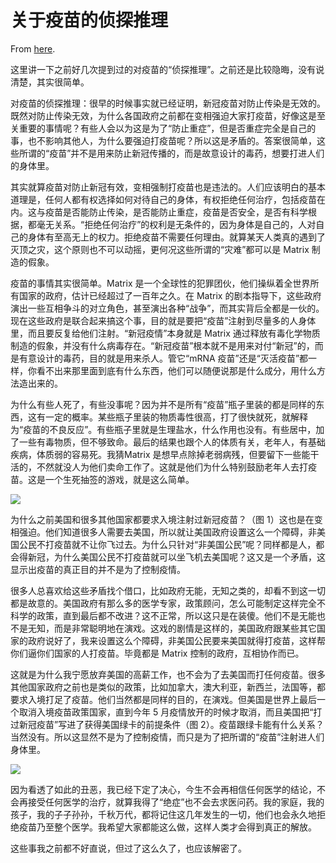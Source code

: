 # 关于疫苗的侦探推理

From [here](https://yinwang1.substack.com/p/1fa).

这里讲一下之前好几次提到过的对疫苗的“侦探推理”。之前还是比较隐晦，没有说清楚，其实很简单。

对疫苗的侦探推理：很早的时候事实就已经证明，新冠疫苗对防止传染是无效的。既然对防止传染无效，为什么各国政府之前都在变相强迫大家打疫苗，好像这是至关重要的事情呢？有些人会以为这是为了“防止重症”，但是否重症完全是自己的事，也不影响其他人，为什么要强迫打疫苗呢？所以这是矛盾的。答案很简单，这些所谓的“疫苗”并不是用来防止新冠传播的，而是故意设计的毒药，想要打进人们的身体里。

其实就算疫苗对防止新冠有效，变相强制打疫苗也是违法的。人们应该明白的基本道理是，任何人都有权选择如何对待自己的身体，有权拒绝任何治疗，包括疫苗在内。这与疫苗是否能防止传染，是否能防止重症，疫苗是否安全，是否有科学根据，都毫无关系。“拒绝任何治疗”的权利是无条件的，因为身体是自己的，人对自己的身体有至高无上的权力。拒绝疫苗不需要任何理由。就算某天人类真的遇到了灭顶之灾，这个原则也不可以动摇，更何况这些所谓的“灾难”都可以是 Matrix 制造的假象。

疫苗的事情其实很简单。Matrix 是一个全球性的犯罪团伙，他们操纵着全世界所有国家的政府，估计已经超过了一百年之久。在 Matrix 的剧本指导下，这些政府演出一些互相争斗的对立角色，甚至演出各种“战争”，而其实背后全都是一伙的。现在这些政府是联合起来搞这个事，目的就是要把“疫苗”注射到尽量多的人身体里，而且要反复给他们注射。“新冠疫情”本身就是 Matrix 通过释放有毒化学物质制造的假象，并没有什么病毒存在。“新冠疫苗”根本就不是用来对付“新冠”的，而是有意设计的毒药，目的就是用来杀人。管它“mRNA 疫苗”还是“灭活疫苗”都一样，你看不出来那里面到底有什么东西，他们可以随便说那是什么成分，用什么方法造出来的。

为什么有些人死了，有些没事呢？因为并不是所有“疫苗”瓶子里装的都是同样的东西，这有一定的概率。某些瓶子里装的物质毒性很高，打了很快就死，就解释为“疫苗的不良反应”。有些瓶子里就是生理盐水，什么作用也没有。有些居中，加了一些有毒物质，但不够致命。最后的结果也跟个人的体质有关，老年人，有基础疾病，体质弱的容易死。我猜Matrix 是想早点除掉老弱病残，但要留下一些能干活的，不然就没人为他们卖命工作了。这就是他们为什么特别鼓励老年人去打疫苗。这是一个生死抽签的游戏，就是这么简单。

![](https://substackcdn.com/image/fetch/w_1456,c_limit,f_auto,q_auto:good,fl_progressive:steep/https%3A%2F%2Fsubstack-post-media.s3.amazonaws.com%2Fpublic%2Fimages%2F2eadc5b6-9555-4461-ab72-53a392bf9136_640x415.jpeg)

为什么之前美国和很多其他国家都要求入境注射过新冠疫苗？（图 1）这也是在变相强迫。他们知道很多人需要去美国，所以就让美国政府设置这么一个障碍，非美国公民不打疫苗就不让你飞过去。为什么只针对“非美国公民”呢？同样都是人，都会得新冠，为什么美国公民不打疫苗就可以坐飞机去美国呢？这又是一个矛盾，这显示出疫苗的真正目的并不是为了控制疫情。

很多人总喜欢给这些矛盾找个借口，比如政府无能，无知之类的，却看不到这一切都是故意的。美国政府有那么多的医学专家，政策顾问，怎么可能制定这样完全不科学的政策，直到最后都不改进？这不正常，所以这只是在装傻。他们不是无能也不是无知，而是非常聪明地在演戏。这戏的剧情是这样的，美国政府跟某些其它国家的政府说好了，我来设置这么个障碍，非美国公民要来美国就得打疫苗，这样帮你们逼你们国家的人打疫苗。毕竟都是 Matrix 控制的政府，互相协作而已。

这就是为什么我宁愿放弃美国的高薪工作，也不会为了去美国而打任何疫苗。很多其他国家政府之前也是类似的政策，比如加拿大，澳大利亚，新西兰，法国等，都要求入境打足了疫苗。他们当然都是同样的目的，在演戏。但美国是世界上最后一个取消入境疫苗政策国家，直到今年 5 月疫情放开的时候才取消，而且美国把“打过新冠疫苗”写进了获得美国绿卡的前提条件（图 2）。疫苗跟绿卡能有什么关系？当然没有。所以这显然不是为了控制疫情，而只是为了把所谓的“疫苗”注射进人们身体里。

![](https://substackcdn.com/image/fetch/w_1456,c_limit,f_auto,q_auto:good,fl_progressive:steep/https%3A%2F%2Fsubstack-post-media.s3.amazonaws.com%2Fpublic%2Fimages%2Fd50cc5c6-b190-4de2-96ae-3407db0dc30d_1280x876.jpeg)

因为看透了如此的丑恶，我已经下定了决心，今生不会再相信任何医学的结论，不会再接受任何医学的治疗，就算我得了“绝症”也不会去求医问药。我的家庭，我的孩子，我的子子孙孙，千秋万代，都将记住这几年发生的一切，他们也会永久地拒绝疫苗乃至整个医学。我希望大家都能这么做，这样人类才会得到真正的解放。

这些事我之前都不好直说，但过了这么久了，也应该解密了。
